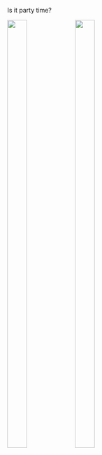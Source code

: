 Is it party time?

<img src="https://github.com/SimonHFrost/Is_it_party_time/raw/master/pics/desktopicon.png" width="30%" height="50%" />
<img src="https://github.com/SimonHFrost/Is_it_party_time/raw/master/pics/application.png" width="30%" height="50%" />
